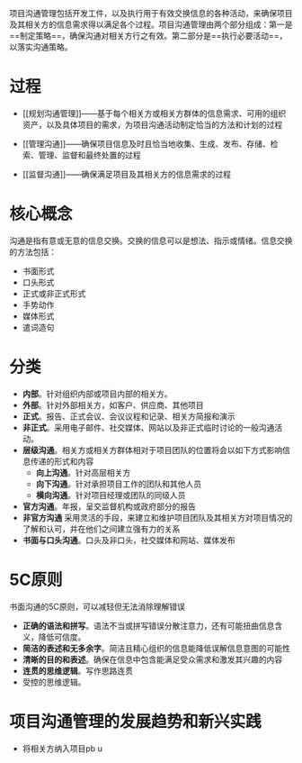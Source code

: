 项目沟通管理包括开发工件，以及执行用于有效交换信息的各种活动，来确保项目及其相关方的信息需求得以满足各个过程。项目沟通管理由两个部分组成：第一是==制定策略==，确保沟通对相关方行之有效。第二部分是==执行必要活动==，以落实沟通策略。

# 过程

+ [[规划沟通管理]]——基于每个相关方或相关方群体的信息需求、可用的组织资产，以及具体项目的需求，为项目沟通活动制定恰当的方法和计划的过程

+ [[管理沟通]]——确保项目信息及时且恰当地收集、生成、发布、存储、检索、管理、监督和最终处置的过程

+ [[监督沟通]]——确保满足项目及其相关方的信息需求的过程

# 核心概念
沟通是指有意或无意的信息交换。交换的信息可以是想法、指示或情绪。信息交换的方法包括：
+ 书面形式
+ 口头形式
+ 正式或非正式形式
+ 手势动作
+ 媒体形式
+ 遣词造句


# 分类
+ **内部**。针对组织内部或项目内部的相关方。
+ **外部**。针对外部相关方，如客户、供应商、其他项目
+ **正式**。报告、正式会议、会议议程和记录、相关方简报和演示
+ **非正式**。采用电子邮件、社交媒体、网站以及非正式临时讨论的一般沟通活动。
+ **层级沟通**。相关方或相关方群体相对于项目团队的位置将会以如下方式影响信息传递的形式和内容
	+ **向上沟通**。针对高层相关方
	+ **向下沟通**。针对承担项目工作的团队和其他人员
	+ **横向沟通**。针对项目经理或团队的同级人员
+ **官方沟通**。年报，呈交监督机构或政府部分的报告
+ **非官方沟通** 采用灵活的手段，来建立和维护项目团队及其相关方对项目情况的了解和认可，并在他们之间建立强有力的关系
+ **书面与口头沟通**。口头及非口头，社交媒体和网站、媒体发布

# 5C原则
书面沟通的5C原则，可以减轻但无法消除理解错误
+ **正确的语法和拼写**。语法不当或拼写错误分散注意力，还有可能扭曲信息含义，降低可信度。
+ **简洁的表述和无多余字**。简洁且精心组织的信息能降低误解信息意图的可能性
+ **清晰的目的和表述**。确保在信息中包含能满足受众需求和激发其兴趣的内容
+ **连贯的思维逻辑**。写作思路连贯
+ 受控的思维逻辑。

# 项目沟通管理的发展趋势和新兴实践
+ 将相关方纳入项目pb u